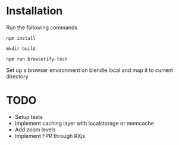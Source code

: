 # Installation

Run the following commands

	npm install

	mkdir build

	npm run browserify-test


Set up a browser environment on blendle.local and map it to current directory


# TODO
- Setup tests
- Implement caching layer with localstorage or memcache
- Add zoom levels
- Implement FPR through RXjs